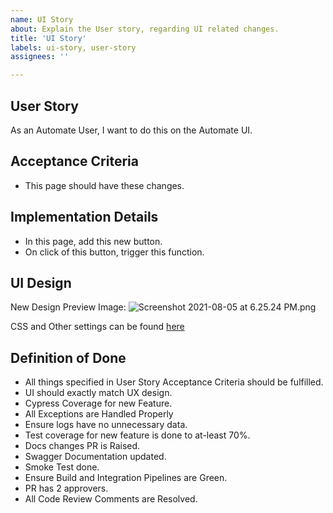 ```yaml
---
name: UI Story
about: Explain the User story, regarding UI related changes.
title: 'UI Story'
labels: ui-story, user-story
assignees: ''

---
```


<!-- /!\ Please ensure that you are NOT disclosing any customer information without their consent /!\ -->

## User Story
As an Automate User,
I want to do this on the Automate UI.

## Acceptance Criteria
- This page should have these changes.

## Implementation Details
- In this page, add this new button.
- On click of this button, trigger this function.

## UI Design
New Design Preview Image:
![Screenshot 2021-08-05 at 6.25.24 PM.png](https://images.zenhubusercontent.com/6008075cc8db73075cc33e45/2da608f3-6ef8-4b87-927a-56df455729dc)

CSS and Other settings can be found [here](http://ui-figma-design-preview.com)

## Definition of Done

- All things specified in User Story Acceptance Criteria should be fulfilled.
- UI should exactly match UX design.
- Cypress Coverage for new Feature.
- All Exceptions are Handled Properly
- Ensure logs have no unnecessary data.
- Test coverage for new feature is done to at-least 70%.
- Docs changes PR is Raised.
- Swagger Documentation updated.
- Smoke Test done.
- Ensure Build and Integration Pipelines are Green.
- PR has 2 approvers.
- All Code Review Comments are Resolved.
